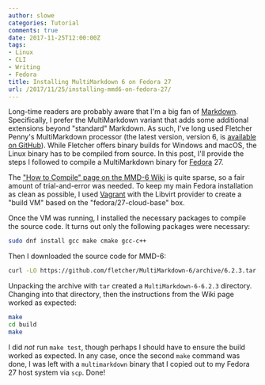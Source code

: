 ```yaml
---
author: slowe
categories: Tutorial
comments: true
date: 2017-11-25T12:00:00Z
tags:
- Linux
- CLI
- Writing
- Fedora
title: Installing MultiMarkdown 6 on Fedora 27
url: /2017/11/25/installing-mmd6-on-fedora-27/
---
```


Long-time readers are probably aware that I'm a big fan of [Markdown][link-2]. Specifically, I prefer the MultiMarkdown variant that adds some additional extensions beyond "standard" Markdown. As such, I've long used Fletcher Penny's MultiMarkdown processor (the latest version, version 6, is [available on GitHub][link-1]). While Fletcher offers binary builds for Windows and macOS, the Linux binary has to be compiled from source. In this post, I'll provide the steps I followed to compile a MultiMarkdown binary for [Fedora][link-3] 27.<!--more-->

The ["How to Compile" page on the MMD-6 Wiki][link-4] is quite sparse, so a fair amount of trial-and-error was needed. To keep my main Fedora installation as clean as possible, I used [Vagrant][link-5] with the Libvirt provider to create a "build VM" based on the "fedora/27-cloud-base" box.

Once the VM was running, I installed the necessary packages to compile the source code. It turns out only the following packages were necessary:

```sh
sudo dnf install gcc make cmake gcc-c++
```

Then I downloaded the source code for MMD-6:

```sh
curl -LO https://github.com/fletcher/MultiMarkdown-6/archive/6.2.3.tar.gz
```

Unpacking the archive with `tar` created a `MultiMarkdown-6-6.2.3` directory. Changing into that directory, then the instructions from the Wiki page worked as expected:

```sh
make
cd build
make
```

I did _not_ run `make test`, though perhaps I should have to ensure the build worked as expected. In any case, once the second `make` command was done, I was left with a `multimarkdown` binary that I copied out to my Fedora 27 host system via `scp`. Done!

[link-1]: https://github.com/fletcher/MultiMarkdown-6/
[link-2]: https://daringfireball.net/projects/markdown/
[link-3]: https://getfedora.org
[link-4]: https://github.com/fletcher/MultiMarkdown-6/wiki/How-to-Compile
[link-5]: https://www.vagrantup.com/
